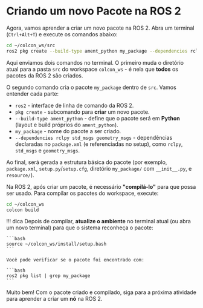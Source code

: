 # Criando um novo Pacote na ROS 2

Agora, vamos aprender a criar um novo pacote na ROS 2. Abra um terminal (`Ctrl+Alt+T`) e execute os comandos abaixo:

```bash
cd ~/colcon_ws/src
ros2 pkg create --build-type ament_python my_package --dependencies rclpy std_msgs geometry_msgs
```

Aqui enviamos dois comandos no terminal. O primeiro muda o diretório atual para a pasta `src` do workspace `colcon_ws` - é nela que **todos** os pacotes da ROS 2 são criados.

O segundo comando cria o pacote `my_package` dentro de `src`. Vamos entender cada parte:

* `ros2` - interface de linha de comando da ROS 2.
* `pkg create` - subcomando para **criar** um novo pacote.
* `--build-type ament_python` - define que o pacote será em **Python** (layout e build próprios do `ament_python`).
* `my_package` - nome do pacote a ser criado.
* `--dependencies rclpy std_msgs geometry_msgs` - dependências declaradas no `package.xml` (e referenciadas no setup), como `rclpy`, `std_msgs` e `geometry_msgs`.

Ao final, será gerada a estrutura básica do pacote (por exemplo, `package.xml`, `setup.py`/`setup.cfg`, diretório `my_package/` com `__init__.py`, e `resource/`).

Na ROS 2, após criar um pacote, é necessário **"compilá‑lo"** para que possa ser usado. Para compilar os pacotes do workspace, execute:

```bash
cd ~/colcon_ws
colcon build
```

!!! dica
    Depois de compilar, **atualize o ambiente** no terminal atual (ou abra um novo terminal) para que o sistema reconheça o pacote:

    ```bash
    source ~/colcon_ws/install/setup.bash
    ```

    Você pode verificar se o pacote foi encontrado com:

    ```bash
    ros2 pkg list | grep my_package
    ```

Muito bem! Com o pacote criado e compilado, siga para a próxima atividade para aprender a criar um **nó** na ROS 2.
